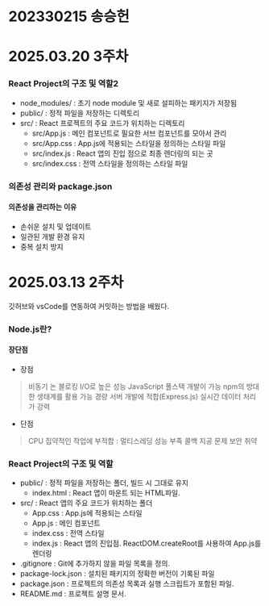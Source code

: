 # 202330215 송승헌

# 2025.03.20 3주차

### React Project의 구조 및 역할2
* node_modules/ : 초기 node module 및 새로 설피하는 패키지가 저장됨
* public/ : 정적 파일을 저장하는 디렉토리
* src/ : React 프로젝트의 주요 코드가 위치하는 디렉토리
  * src/App.js : 메인 컴포넌트로 필요한 서브 컴포넌트를 모아서 관리
  * src/App.css : App.js에 적용되는 스타일을 정의하는 스타일 파일
  * src/index.js : React 앱의 진입 점으로 최종 렌더링의 되는 곳
  * src/index.css : 전역 스타일을 정의하는 스타일 파일

### 의존성 관리와 package.json
#### 의존성을 관리하는 이유
* 손쉬운 설치 및 업데이트
* 일관된 개발 환경 유지
* 중복 설치 방지


# 2025.03.13 2주차

깃허브와 vsCode를 연동하여 커밋하는 방법을 배웠다.

### Node.js란?

#### 장단점
* 장점
> 비동기 논 블로킹 I/O로 높은 성능
  JavaScript 풀스택 개발이 가능
  npm의 방대한 생태계를 활용 가능
  경량 서버 개발에 적합(Express.js)
  실시간 데이터 처리가 강력
* 단점
> CPU 집약적인 작업에 부적합 : 멀티스레딩 성능 부족
  콜백 지공 문제
  보안 취약

### React Project의 구조 및 역할
* public/ : 정적 파일을 저장하는 폴더, 빌드 시 그대로 유지
  * index.html : React 앱이 마운트 되는 HTML파일.
* src/ : React 앱의 주요 코드가 위치하는 폴더
  * App.css : App.js에 적용되는 스타일
  * App.js : 메인 컴포넌트
  * index.css : 전역 스타일
  * index.js : React 앱의 진입점. ReactDOM.createRoot를 사용하여 App.js를 렌더링
* .gitignore : Git에 추가하지 않을 파일 목록을 정의.
* package-lock.json : 설치된 패키지의 정확한 버전이 기록된 파일
* package.json : 프로젝트의 의존성 목록과 실행 스크립트가 포함된 파일.
* README.md : 프로젝트 설명 문서.